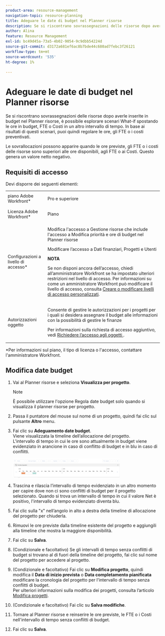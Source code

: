 ```yaml
---
product-area: resource-management
navigation-topic: resource-planning
title: Adeguare le date di budget nel Planner risorse
description: Se si riscontrano sovrassegnazioni delle risorse dopo averle inserite in budget nel Planner risorse, è possibile esplorare scenari What-if spostando le ore in budget, FTE o Costi in un altro intervallo di tempo. In base ai risultati di questi scenari, puoi quindi regolare le ore, gli FTE o i costi preventivati.
author: Alina
feature: Resource Management
exl-id: bc49d45a-73a5-4b02-9054-9c9dbb54224d
source-git-commit: d3172a681ef6ac8b7bde44c680ad7febc3f26121
workflow-type: tm+mt
source-wordcount: '535'
ht-degree: 1%

---
```


# Adeguare le date di budget nel Planner risorse

Se si riscontrano sovrassegnazioni delle risorse dopo averle inserite in budget nel Planner risorse, è possibile esplorare scenari What-if spostando le ore in budget, FTE o Costi in un altro intervallo di tempo. In base ai risultati di questi scenari, puoi quindi regolare le ore, gli FTE o i costi preventivati.

Le sovrallocazioni possono apparire quando le ore previste, gli FTE o i costi delle risorse sono superiori alle ore disponibili, agli FTE o ai Costi. Questo genera un valore netto negativo.

## Requisiti di accesso

Devi disporre dei seguenti elementi:

<table style="table-layout:auto"> 
 <col> 
 <col> 
 <tbody> 
  <tr> 
   <td role="rowheader">piano Adobe Workfront*</td> 
   <td> <p>Pro e superiore</p> </td> 
  </tr> 
  <tr> 
   <td role="rowheader">Licenza Adobe Workfront*</td> 
   <td> <p>Piano </p> </td> 
  </tr> 
  <tr> 
   <td role="rowheader">Configurazioni a livello di accesso*</td> 
   <td> <p>Modifica l'accesso a Gestione risorse che include l'accesso a Modifica priorità e ore di budget nel Planner risorse</p> <p>Modificare l’accesso a Dati finanziari, Progetti e Utenti</p> <p><b>NOTA</b>

Se non disponi ancora dell’accesso, chiedi all’amministratore Workfront se ha impostato ulteriori restrizioni nel livello di accesso. Per informazioni su come un amministratore Workfront può modificare il livello di accesso, consulta <a href="../../administration-and-setup/add-users/configure-and-grant-access/create-modify-access-levels.md" class="MCXref xref">Creare o modificare livelli di accesso personalizzati</a>.</p> </td>
</tr> 
  <tr> 
   <td role="rowheader">Autorizzazioni oggetto</td> 
   <td> <p>Consente di gestire le autorizzazioni per i progetti per i quali si desidera assegnare il budget alle informazioni con la possibilità di gestire le finanze</p> <p>Per informazioni sulla richiesta di accesso aggiuntivo, vedi <a href="../../workfront-basics/grant-and-request-access-to-objects/request-access.md" class="MCXref xref">Richiedere l’accesso agli oggetti </a>.</p> </td> 
  </tr> 
 </tbody> 
</table>

&#42;Per informazioni sul piano, il tipo di licenza o l&#39;accesso, contattare l&#39;amministratore Workfront.

## Modifica date budget

1. Vai al Planner risorse e seleziona **Visualizza per progetto**.

   >[!NOTE]
   >
   >È possibile utilizzare l&#39;opzione Regola date budget solo quando si visualizza il planner risorse per progetto.

1. Passa il puntatore del mouse sul nome di un progetto, quindi fai clic sul pulsante **Altro** menu.
1. Fai clic su **Adeguamento date budget**.\
   Viene visualizzata la timeline dell’allocazione del progetto.\
   L&#39;intervallo di tempo in cui le ore sono attualmente in budget viene evidenziato in arancione in caso di conflitto di budget e in blu in caso di conflitti.

   ![](assets/rp-adjust-budgeting-dates-with-no-done-button-350x63.png)

1. Trascina e rilascia l’intervallo di tempo evidenziato in un altro momento per capire dove non ci sono conflitti di budget per il progetto selezionato. Quando si trova un intervallo di tempo in cui il valore Net è positivo, l&#39;intervallo di tempo evidenziato diventa blu.
1. Fai clic sulla &quot;x&quot; nell’angolo in alto a destra della timeline di allocazione del progetto per chiuderla.
1. Rimuovi le ore previste dalla timeline esistente del progetto e aggiungili alla timeline che mostra la maggiore disponibilità.
1. Fai clic su **Salva**.
1. (Condizionale e facoltativo) Se gli intervalli di tempo senza conflitti di budget si trovano al di fuori della timeline del progetto, fai clic sul nome del progetto per accedere al progetto.
1. (Condizionale e facoltativo) Fai clic su **Modifica progetto**, quindi modifica il **Data di inizio prevista** o **Data completamento pianificata** modificare la cronologia del progetto per l&#39;intervallo di tempo senza conflitti di budget.\
   Per ulteriori informazioni sulla modifica dei progetti, consulta l’articolo [Modifica progetti](../../manage-work/projects/manage-projects/edit-projects.md).

1. (Condizionale e facoltativo) Fai clic su **Salva modifiche**.
1. Tornare al Planner risorse e reinserire le ore previste, le FTE o i Costi nell&#39;intervallo di tempo senza conflitti di budget.
1. Fai clic su **Salva**.
